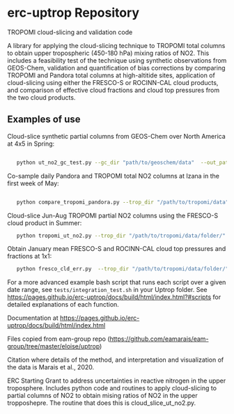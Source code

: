 # erc-uptrop Repository
TROPOMI cloud-slicing and validation code

A library for applying the cloud-slicing technique to TROPOMI total columns to obtain upper tropospheric (450-180 hPa) mixing ratios of NO2. This includes a feasibility test of the technique using synthetic observations from GEOS-Chem, validation and quantification of bias corrections by comparing TROPOMI and Pandora total columns at high-altitide sites, application of cloud-slicing using either the FRESCO-S or ROCINN-CAL cloud products, and comparison of effective cloud fractions and cloud top pressures from the two cloud products.

Examples of use
---------------

Cloud-slice synthetic partial columns from GEOS-Chem over North America at 4x5 in Spring:

```bash

   python ut_no2_gc_test.py --gc_dir "path/to/geoschem/data"  --out_path "/path/to/output/file" --resolution 4x5 --season mam --region NA
```
   
Co-sample daily Pandora and TROPOMI total NO2 columns at Izana in the first week of May:

```bash

   python compare_tropomi_pandora.py --trop_dir "/path/to/tropomi/data" --pan_dir "/path/to/pandora/data" --out_dir "/path/to/output/dir" --start_date 01-05-2019 --end_date 07-05-2019 --apply_bias_correction True --no2_col Trop --pandora_site izana
```
   
Cloud-slice Jun-Aug TROPOMI partial NO2 columns using the FRESCO-S cloud product in Summer:

```bash
   python tropomi_ut_no2.py --trop_dir "/path/to/tropomi/data/folder/" --out_dir "/path/to/output/folder/" --cloud_product fresco --season jja
```

Obtain January mean FRESCO-S and ROCINN-CAL cloud top pressures and fractions at 1x1:

```bash
   python fresco_cld_err.py  --trop_dir "/path/to/tropomi/data/folder/" --out_dir "/path/to/output/folder/" --start_date 01-01-2019 --end_date 31-01-2019 --out_res 1x1 --dlr_cld_top height
```

For a more advanced example bash script that runs each script over a given date range, see ``tests/integration_test.sh`` in your Uptrop folder.
See https://pages.github.io/erc-uptrop/docs/build/html/index.html?#scripts for detailed explanations of each function.

Documentation at https://pages.github.io/erc-uptrop/docs/build/html/index.html

Files copied from eam-group repo (https://github.com/eamarais/eam-group/tree/master/eloise/uptrop)

Citation where details of the method, and interpretation and visualization of the data is Marais et al., 2020.

ERC Starting Grant to address uncertainties in reactive nitrogen in the upper troposphere. 
Includes python code and routines to apply cloud-slicing to partial columns of NO2 to obtain mising ratios of NO2 in the upper tropposhepre. The routine
that does this is cloud_slice_ut_no2.py. 

